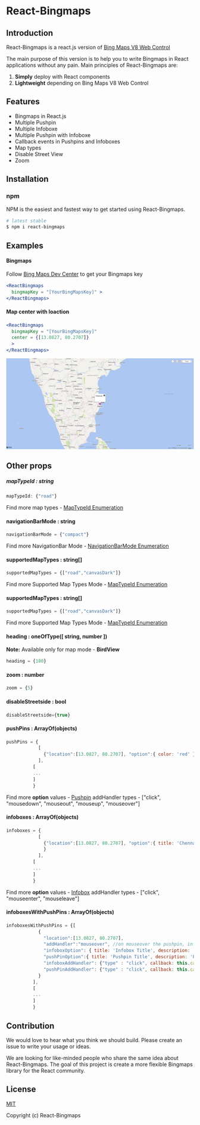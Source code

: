 # React-Bingmaps
## Introduction
React-Bingmaps is a react.js version of [Bing Maps V8 Web Control](https://msdn.microsoft.com/en-us/library/mt712542.aspx)

The main purpose of this version is to help you to write Bingmaps in React applications without any pain. Main principles of React-Bingmaps are:
1. **Simply** deploy with React components
1. **Lightweight**  depending on Bing Maps V8 Web Control

## Features
* Bingmaps in React.js
* Multiple Pushpin
* Multiple Infoboxe
* Multiple Pushpin with Infoboxe
* Callback events in Pushpins and Infoboxes
* Map types
* Disable Street View
* Zoom

## Installation

### npm

NPM is the easiest and fastest way to get started using React-Bingmaps.


```sh
# latest stable
$ npm i react-bingmaps
```

## Examples
#### Bingmaps
Follow [Bing Maps Dev Center](http://https://www.bingmapsportal.com/) to get your Bingmaps key 
```jsx
<ReactBingmaps 
  bingmapKey = "[YourBingMapsKey]" > 
</ReactBingmaps>
```

#### Map center with loaction
```jsx
<ReactBingmaps 
  bingmapKey = "[YourBingMapsKey]" 
  center = {[13.0827, 80.2707]}
  > 
</ReactBingmaps>
```

![Alt text](/src/example/PinPointWithInfobox.png?raw=true "PinPointWithInfobox")

## Other props
##### mapTypeId : string
```jsx
mapTypeId: {"road"}
```
Find more map types - [MapTypeId Enumeration](https://msdn.microsoft.com/en-us/library/mt712700.aspx)

#### navigationBarMode : string
```jsx
navigationBarMode = {"compact"}
```
Find more NavigationBar Mode - [NavigationBarMode Enumeration
](https://msdn.microsoft.com/en-us/library/mt736390.aspx)
#### supportedMapTypes : string[]
```jsx
supportedMapTypes = {["road","canvasDark"]}
```
Find more Supported Map Types Mode - [MapTypeId Enumeration](https://msdn.microsoft.com/en-us/library/mt712700.aspx)

#### supportedMapTypes : string[]
```jsx
supportedMapTypes = {["road","canvasDark"]}
```
Find more Supported Map Types Mode - [MapTypeId Enumeration](https://msdn.microsoft.com/en-us/library/mt712700.aspx)

#### heading : oneOfType([ string, number ])  
**Note:** Available only for map mode - **BirdView** 
```jsx
heading = {180}
```
#### zoom : number
```jsx
zoom = {5}
```
#### disableStreetside : bool
```jsx
disableStreetside={true}
```

#### pushPins : ArrayOf(objects)
```jsx
pushPins = {
            [
              {"location":[13.0827, 80.2707], "option":{ color: 'red' }, "addHandler": {"type" : "click", callback: this.callBackMethod }}
            ],
          [
          ...
          ]
          }
```
Find more **option** values - [Pushpin](https://msdn.microsoft.com/en-us/library/mt712679.aspx)
addHandler types - ["click", "mousedown", "mouseout", "mouseup", "mouseover"]

#### infoboxes : ArrayOf(objects)
```jsx
infoboxes = {
            [
              {"location":[13.0827, 80.2707], "option":{ title: 'Chennai', description: '...' }, "addHandler": {"type" : "click", callback: this.callBackMethod }
              }
            ],
          [
          ...
          ]
          }
```
Find more **option** values - [Infobox](https://msdn.microsoft.com/en-us/library/mt750270.aspx)
addHandler types - ["click", "mouseenter", "mouseleave"]
#### infoboxesWithPushPins : ArrayOf(objects)
```jsx
infoboxesWithPushPins = {[
            {
              "location":[13.0827, 80.2707], 
              "addHandler":"mouseover", //on mouseover the pushpin, infobox shown
              "infoboxOption": { title: 'Infobox Title', description: 'Infobox' },
              "pushPinOption":{ title: 'Pushpin Title', description: 'Pushpin' },
              "infoboxAddHandler": {"type" : "click", callback: this.callBackMethod },
              "pushPinAddHandler": {"type" : "click", callback: this.callBackMethod }
            }
          ],
          [
          ...
          ]
          }
```


## Contribution

We would love to hear what you think we should build. Please create an issue to write your usage or ideas.

We are looking for like-minded people who share the same idea about React-Bingmaps. The goal of this project is create a more flexible Bingmaps library for the  React community.

## License

[MIT](http://opensource.org/licenses/MIT)

Copyright (c) React-Bingmaps